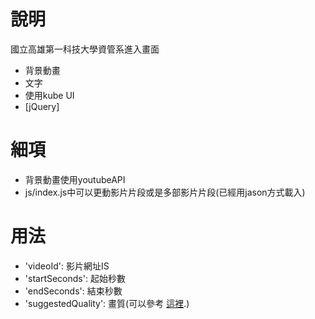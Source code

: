 # 說明

國立高雄第一科技大學資管系進入畫面

  - 背景動畫
  - 文字
  - 使用kube UI
  - [jQuery]
# 細項
  - 背景動畫使用youtubeAPI
  - js/index.js中可以更動影片片段或是多部影片片段(已經用jason方式載入)


# 用法

* 'videoId': 影片網址IS
* 'startSeconds': 起始秒數
* 'endSeconds': 結束秒數 
* 'suggestedQuality': 畫質(可以參考 [這裡](https://developers.google.com/youtube/js_api_reference#Playback_quality).)


